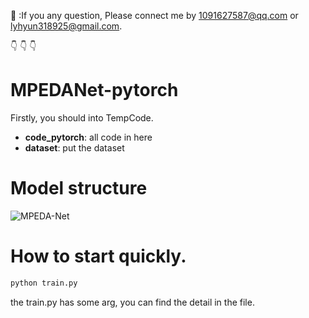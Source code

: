 :rabbit: :If you any question, Please connect me by 1091627587@qq.com or lyhyun318925@gmail.com.


:point_down: :point_down: :point_down:

# MPEDANet-pytorch
  Firstly, you should into TempCode.
  - **code_pytorch**: all code in here
  - **dataset**: put the dataset

# Model structure
![MPEDA-Net](./picture/MPEDANet.jpg)

# How to start quickly.
  ```bash
  python train.py
```

the train.py has some arg, you can find the detail in the file.
